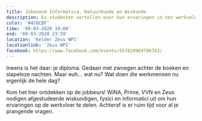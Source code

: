 ```yaml
---
title: Jobavond Informatica, Natuurkunde en Wiskunde
description: Ex-studenten vertellen over hun ervaringen in het werkveld.
color: '#478CBF'
time: '09-03-2020 19:00'
end: '09-03-2020 23:59'
location: 'Kelder Zeus WPI'
locationlink: 'Zeus WPI'
facebook: https://www.facebook.com/events/557820964796743/
---
```


Ineens is het daar: je diploma. Gedaan met zwoegen achter de boeken en slapeloze
nachten. Maar euh... wat nu? Wat doen die werkmensen nu eigenlijk de hele dag?

Kom het hier ontdekken op de jobbeurs! WiNA, Prime, VVN en Zeus 
nodigen afgestudeerde wiskundigen, fysici en informatici uit om hun 
ervaringen op de werkvloer te delen. Achteraf is er ruim tijd voor al je 
prangende vragen.

